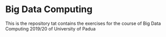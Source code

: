 # Big Data Computing

This is the repository tat contains the exercises for the course of Big Data Computing 2019/20 of University of Padua